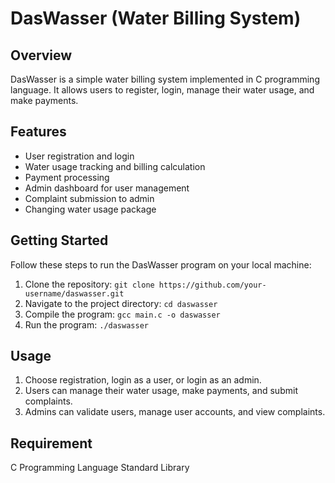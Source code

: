 # DasWasser (Water Billing System)

## Overview
DasWasser is a simple water billing system implemented in C programming language. It allows users to register, login, manage their water usage, and make payments.

## Features
- User registration and login
- Water usage tracking and billing calculation
- Payment processing
- Admin dashboard for user management
- Complaint submission to admin
- Changing water usage package

## Getting Started
Follow these steps to run the DasWasser program on your local machine:
1. Clone the repository: `git clone https://github.com/your-username/daswasser.git`
2. Navigate to the project directory: `cd daswasser`
3. Compile the program: `gcc main.c -o daswasser`
4. Run the program: `./daswasser`

## Usage
1. Choose registration, login as a user, or login as an admin.
2. Users can manage their water usage, make payments, and submit complaints.
3. Admins can validate users, manage user accounts, and view complaints.

## Requirement
C Programming Language Standard Library
